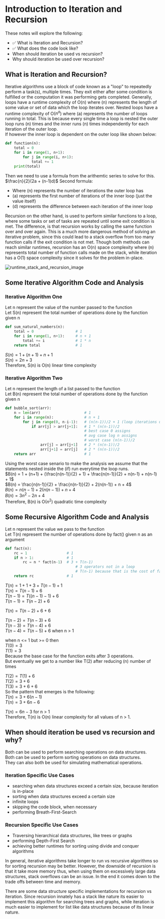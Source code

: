 # Introduction to Iteration and Recursion

These notes will explore the following:
- ✅ What is Iteration and Recursion?
- ✅ What does the code look like?
- When should iteration be used vs recursion?
- Why should iteration be used over recursion?

## What is Iteration and Recursion?

Iterative algorithms use a block of code known as a "loop" to repeatedly perform a task(s), multiple times. They exit either after some condition is fulfilled or the computation it was performing gets completed. Generally, loops have a runtime complexity of O(n) where (n) represents the length of some value or set of data which the loop iterates over. Nested loops have a runtime complexity of O($n^a$) where (a) represents the number of loops running in total. This is because every single time a loop is nested the outer loop runs (n) times and the inner runs (n) times independently for each iteration of the outer loop.<br>
If however the inner loop is dependent on the outer loop like shown below:

```python
def function(n):
    total = 0
    for i in range(1, n+1):
        for j in range(i, n+1):
            total += 1
    print(total)
```

Then we need to use a formula from the arithemtic series to solve for this.<br>
$\frac{n}{2}(2a + (n-1)d)$ Second formula:<br>
- Where (n) represents the number of iterations the outer loop has
- (a) represents the first number of iterations of the inner loop (just the value itself)
- (d) represents the difference between each iteration of the inner loop

Recursion on the other hand, is used to perform similar functions to a loop, where some tasks or set of tasks are repeated until some exit condition is met. The difference, is that recursion works by calling the same function over and over again. This is a much more dangerous method of solving an iterative problem, since this could lead to a stack overflow from too many function calls if the exit condition is not met. Though both methods can reach similar runtimes, recursion has an O(n) space complexity where (n) represents total number of function calls made on the stack, while iteration has a O(1) space complexity since it solves for the problem in-place.

![runtime_stack_and_recursion_image](https://github.com/user-attachments/assets/8ab04020-bb5b-416a-859c-6724f9a81483)

## Some Iterative Algorithm Code and Analysis

### Iterative Algorithm One

Let n represent the value of the number passed to the function<br>
Let S(n) represent the total number of operations done by the function given n<br>

```python
def sum_natural_numbers(n):
    total = 0                   # 1
    for i in range(1, n+1):     # n + 1
        total += i              # 1 * n
    return total                # 1
```

$S(n) = 1 + (n+1) + n + 1$<br>
$S(n) = 2n + 3$<br>
Therefore, S(n) is O(n) linear time complexity

### Iterative Algorithm Two

Let n represent the length of a list passed to the function<br>
Let B(n) represent the total number of operations done by the function given n<br>

```python
def bubble_sort(arr):
    n = len(arr)                    # 1
    for i in range(n):              # n + 1
        for j in range(0, n-i-1):   # (n(n-1))/2 + 1 (loop iterations using arithmetic series formula)
            if arr[j] > arr[j+1]:   # 1 * (n(n-1))/2
                                    # best case 0 assigns
                                    # avg case log n assigns
                                    # worst case (n(n-1))/2                      
                arr[j] = arr[j+1]   # 2 * (n(n-1))/2
                arr[j+1] = arr[j]   # 2 * (n(n-1))/2
    return arr                      # 1
```

Using the worst case senario to make the analysis we assume that the statements nested inside the (if) run everytime the loop runs.<br>
$B(n) = 1 + (n+1) + (\frac{n(n-1)}{2} + 1) + \frac{n(n-1)}{2} + n(n-1) + n(n-1) + 1$<br>
$B(n) = \frac{n(n-1)}{2} + \frac{n(n-1)}{2} + 2(n(n-1)) + n + 4$<br>
$B(n) = n(n-1) + 2(n(n-1)) + n + 4$<br>
$B(n) = 3n^2 -2n + 4$<br>
Therefore, B(n) is O($n^2$) quadratic time complexity

## Some Recursive Algorithm Code and Analysis

Let n represent the value we pass to the function<br> 
Let T(n) represent the number of operations done by fact() given n as an argument<br>

```python
def fact(n):
    rc = 1                  # 1
    if n > 1:               # 1
        rc = n * fact(n-1)  # 3 + T(n-1)
                                # 3 operators not in a loop
                                # T(n-1) because that is the cost of fact(n-1) call
    return rc               # 1
```

$T(n) = 1 + 1 + 3 + T(n-1) + 1$<br>
$T(n) = T(n-1) + 6$<br>
$T(n-1) = T((n-1)-1) + 6$<br>
$T(n-1) = T(n-2) + 6$<br>

$T(n) = T(n-2) + 6 + 6$<br>

$T(n-2) = T(n-3) + 6$<br>
$T(n-3) = T(n-4) + 6$<br>
$T(n-4) = T(n-5) + 6$ when n > 1<br>

when n <= 1 but >= 0 then<br>
$T(0) = 3$<br>
$T(1) = 3$<br>
Because the base case for the function exits after 3 operations.<br>
But eventually we get to a number like T(2) after reducing (n) number of times<br>

$T(2) = T(1) + 6$<br>
$T(2) = 3 + 6$<br>
$T(3) = 3 + 6 + 6$<br>
So the pattern that emerges is the following:<br>
$T(n) = 3 + 6(n-1)$<br>
$T(n) = 3 + 6n - 6$<br>

$T(n) = 6n - 3$ for n > 1<br>
Therefore, T(n) is O(n) linear complexity for all values of n > 1.

## When should iteration be used vs recursion and why?

Both can be used to perform searching operations on data structures.<br>
Both can be used to perform sorting operations on data structures.<br>
They can also both be used for simulating mathematical operations.<br>

### Iteration Specific Use Cases

- searching when data structures exceed a certain size, because iteration is in-place
- sorting when data structures exceed a certain size
- infinite loops
- skipping the code block, when necessary
- performing Breath-First-Search

### Recursion Specific Use Cases

- Traversing hierarchical data structures, like trees or graphs
- performing Depth-First Search
- achieving better runtimes for sorting using divide and conquer algorithms

In general, iterative algorithms take longer to run vs recursive algorithms so for sorting recursion may be better. However, the downside of recursion is that it take more memory thus, when using them on excessively large data structures, stack overflows can be an issue. In the end it comes down to the trade offs between time and memory.

There are some data structure specific implementations for recursion vs iteration. Since recursion innately has a stack like nature its easier to implement this algorithm for searching trees and graphs, while iteration is much easier to implement for list like data structures because of its linear nature.